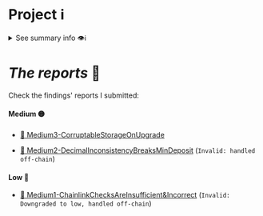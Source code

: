 # Project ℹ️

<details> <summary> See summary info 👁️ℹ️ </summary>

🔗 [2024-05-midas](https://github.com/sherlock-audit/2024-05-midas)

🔗 Competition details on **sherlock**: [click here](https://audits.sherlock.xyz/contests/332)

According to the developers:

---

_`Midas is an asset tokenization protocol that issues tokenized real-world assets as permissionless ERC-20 tokens. Midas' flagship product is mTBILL, an ERC-20 token 1:1 tracking short-dated U.S. Treasury Bills (T-Bills).`_

---

# Rewards Earned 💸🧠

- Experience and knowledge. 😄
- 69.66 $ 💸

# Lessons Learned 🧑‍💻

- Be aware of different posible natures of real world asset and its tokenized verions. (like some stock can be divided more in chain than in real world)
 
</details>

# _The reports_ 📝

Check the findings' reports I submitted:

#### Medium 🟡

- [🔗 Medium3-CorruptableStorageOnUpgrade](./Medium/Medium3-CorruptableStorageGapsOnUpgrade.md)
 
- [🔗 Medium2-DecimalInconsistencyBreaksMinDeposit](./Medium/Medium2-DecimalsBreakMinDepositCheck.md) (`Invalid: handled off-chain`)
 
#### Low 🔵

- [🔗 Medium1-ChainlinkChecksAreInsufficient&Incorrect](./Medium/Medium1-ChainlinkChecksAreIncorrect.md) (`Invalid: Downgraded to low, handled off-chain`)
